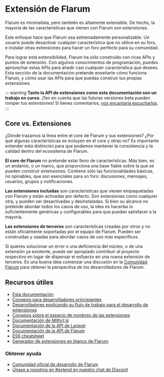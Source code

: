 # Extensión de Flarum

Flarum es minimalista, pero también es altamente extensible. De hecho, la mayoría de las características que vienen con Flarum son extensiones.

Este enfoque hace que Flarum sea extremadamente personalizable. Un usuario puede desactivar cualquier característica que no utilice en su foro, e instalar otras extensiones para hacer un foro perfecto para su comunidad.

Para lograr esta extensibilidad, Flarum ha sido construido con ricas APIs y puntos de extensión. Con algunos conocimientos de programación, puedes aprovechar estas APIs para añadir casi cualquier característica que desees. Esta sección de la documentación pretende enseñarte cómo funciona Flarum, y cómo usar las APIs para que puedas construir tus propias extensiones.

::: warning **Tanto la API de extensiones como esta documentación son un trabajo en curso.** ¡Ten en cuenta que las futuras versiones beta pueden romper tus extensiones! Si tienes comentarios, [nos encantaría escucharlos](https://discuss.flarum.org/). :::

## Core vs. Extensiones

¿Dónde trazamos la línea entre el core de Flarum y sus extensiones? ¿Por qué algunas características se incluyen en el core y otras no? Es importante entender esta distinción para que podamos mantener la consistencia y la calidad dentro del ecosistema de Flarum.

**El core de Flarum** no pretende estar lleno de características. Más bien, es un andamio, o un marco, que proporciona una base fiable sobre la que se pueden construir extensiones. Contiene sólo las funcionalidades básicas, no opinables, que son esenciales para un foro: discusiones, mensajes, usuarios, grupos y notificaciones.

**Las extensiones incluidas** son características que vienen empaquetadas con Flarum y están activadas por defecto. Son extensiones como cualquier otra, y pueden ser desactivadas y desinstaladas. Si bien su alcance no pretende abordar todos los casos de uso, la idea es hacerlas lo suficientemente genéricas y configurables para que puedan satisfacer a la mayoría.

**Las extensiones de terceros** son características creadas por otros y no están oficialmente soportadas por el equipo de Flarum. Pueden ser construidas y usadas para abordar casos de uso más específicos.

Si quieres solucionar un error o una deficiencia del núcleo, o de una extensión ya existente, puede ser apropiado *contribuir al proyecto respectivo* en lugar de dispersar el esfuerzo en una nueva extensión de terceros. Es una buena idea comenzar una discusión en la [Comunidad Flarum](https://discuss.flarum.org/) para obtener la perspectiva de los desarrolladores de Flarum.

## Recursos útiles

- [Esta documentación](start.md)
- [Consejos para desarrolladores principiantes](https://discuss.flarum.org/d/5512-extension-development-tips)
- [Desarrolladores explicando su flujo de trabajo para el desarrollo de extensiones](https://discuss.flarum.org/d/6320-extension-developers-show-us-your-workflow)
- [Consejos sobre el espacio de nombres de las extensiones](https://discuss.flarum.org/d/9625-flarum-extension-namespacing-tips)
- [Documentación de Mithril js](https://mithril.js.org/)
- [Documentación de la API de Laravel](https://laravel.com/api/6.x/)
- [Documentación de la API de Flarum](https://api.flarum.org)
- [ES6 cheatsheet](https://github.com/DrkSephy/es6-cheatsheet)
- [Generador de extensiones en blanco de Flarum](https://discuss.flarum.org/d/11333-flarum-extension-generator-by-reflar/)

### Obtener ayuda

- [Comunidad oficial de desarrollo de Flarum](https://discuss.flarum.org/t/dev)
- [Únase a nosotros en #extend en nuestro chat de Discord](https://flarum.org/discord/)
